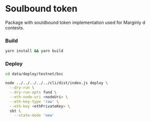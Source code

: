 # Soulbound token
Package with souldbound token implementation used for Marginly d contests.
### Build
```bash
yarn install && yarn build
```

### Deploy
```bash
cd data/deploy/testnet/bsc

node ../../../../../cli/dist/index.js deploy \
  --dry-run \
  --dry-run-opts fund \
  --eth-node-uri <nodeUri> \
  --eth-key-type 'raw' \
  --eth-key <ethPrivateKey> \
  sbt \
    --state-mode 'new'
```